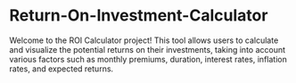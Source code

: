# Return-On-Investment-Calculator
Welcome to the ROI Calculator project! This tool allows users to calculate and visualize the potential returns on their investments, taking into account various factors such as monthly premiums, duration, interest rates, inflation rates, and expected returns.
